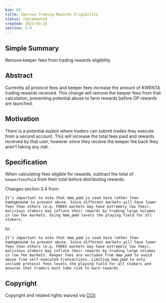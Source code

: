 ```yaml
---
kip: 68
title: Improve Trading Rewards Eligibility
status: Implemented
created: 2023-03-15
section: 3.4
---
```


## Simple Summary

Remove keeper fees from trading rewards eligibility.

## Abstract

Currently all protocol fees and keeper fees increase the amount of KWENTA trading rewards received. This change will remove the keeper fees from that calculation, preventing potential abuse to farm rewards before OP rewards are launched.

## Motivation

There is a potential exploit where traders can submit trades they execute from a second account. This will increase the total fees paid and rewards received by that user, however since they receive the keeper fee back they aren't taking any risk.

## Specification

When calculating fees eligible for rewards, subtract the total of `keeperFeesPaid` from their total before distributing rewards.

Changes section 3.4 from:
```
It’s important to note that 𝑓𝑒𝑒𝑠_𝑝𝑎𝑖𝑑 is used here rather than 𝑡𝑟𝑎𝑑𝑖𝑛𝑔𝑣𝑜𝑙𝑢𝑚𝑒 to prevent abuse. Since different markets will have lower fees than others (e.g. FOREX markets may have extremely low fees), malicious stakers may inflate their rewards by trading large volumes in low fee markets. Using 𝑓𝑒𝑒𝑠_𝑝𝑎𝑖𝑑 levels the playing field for all stakers.
```
to:
```
It’s important to note that 𝑓𝑒𝑒𝑠_𝑝𝑎𝑖𝑑 is used here rather than 𝑡𝑟𝑎𝑑𝑖𝑛𝑔𝑣𝑜𝑙𝑢𝑚𝑒 to prevent abuse. Since different markets will have lower fees than others (e.g. FOREX markets may have extremely low fees), malicious stakers may inflate their rewards by trading large volumes in low fee markets. Keeper fees are excluded from 𝑓𝑒𝑒𝑠_𝑝𝑎𝑖𝑑 to avoid abuse from self-executed transactions. Limiting 𝑓𝑒𝑒𝑠_𝑝𝑎𝑖𝑑 to only include protocol fees levels the playing field for all stakers and ensures that traders must take risk to earn rewards.
```

## Copyright

Copyright and related rights waived via [CC0](https://creativecommons.org/publicdomain/zero/1.0/).
